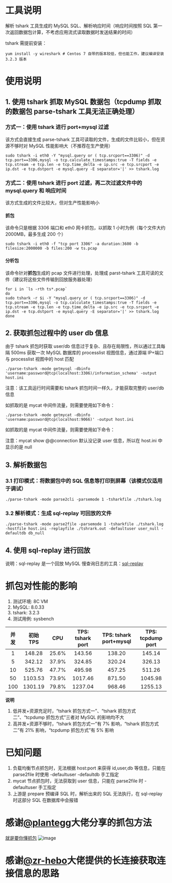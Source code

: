 # 工具说明
解析 tshark 工具生成的 MySQL SQL、解析响应时间（响应时间按照 SQL 第一次返回数据包计算，不考虑应用流式读取数据时发送结果的时间）

tshark 需提前安装：

```
yum install -y wireshark # Centos 7 自带的版本较低，但也能工作，建议编译安装 3.2.3 版本
```


# 使用说明
## 1. 使用 tshark 抓取 MySQL 数据包（tcpdump 抓取的数据包 parse-tshark 工具无法正确处理）
### 方式一：使用 tshark 进行 port+mysql 过滤
该方式会直接生成 parse-tshark 工具可读取的文件，生成的文件比较小，但在资源不够时对 MySQL 性能影响大（不推荐在生产使用）
```
sudo tshark -i eth0 -Y "mysql.query or ( tcp.srcport==3306)" -d tcp.port==3306,mysql -o tcp.calculate_timestamps:true -T fields -e tcp.stream -e tcp.len -e tcp.time_delta -e ip.src -e tcp.srcport -e ip.dst -e tcp.dstport -e mysql.query -E separator='|' >> tshark.log
```
### 方式二：使用 tshark 进行 port 过滤，再二次过滤文件中的 mysql.query 和 响应时间
该方式生成的文件比较大，但对生产性能影响小
#### 抓包
该命令只是根据 3306 端口和 eth0 网卡抓包，以抓取 1 小时为例（每个文件大约 2000MB，最多生成 200 个）
```
sudo tshark -i eth0 -f "tcp port 3306" -a duration:3600 -b filesize:2000000 -b files:200 -w ts.pcap
```
#### 分析包
该命令针对**抓包**生成的 pcap 文件进行处理，处理成 parst-tshark 工具可读的文件（建议将这些文件传输到回放服务器处理）
```
for i in `ls -rth ts*.pcap`
do
sudo tshark -r $i -Y "mysql.query or ( tcp.srcport==3306)" -d tcp.port==3306,mysql -o tcp.calculate_timestamps:true -T fields -e tcp.stream -e tcp.len -e tcp.time_delta -e ip.src -e tcp.srcport -e ip.dst -e tcp.dstport -e mysql.query -E separator='|' >> tshark.log
done
```
## 2. 获取抓包过程中的 user db 信息
由于 tshark 抓包时获取 user/db 信息过于复杂、且存在局限性，所以通过工具每隔 500ms 获取一次 MySQL 数据库的 processlist 视图信息，通过源端 IP+端口 与 processlist 视图中的 host 匹配

```
./parse-tshark -mode getmysql -dbinfo 'username:password@tcp(localhost:3306)/information_schema' -output host.ini
```
注意：该工具运行时间需要和 tshark 抓包时间一样久，才能获取完整的 user/db 信息

如抓取的是 mycat 中间件流量，则需要使用如下命令：

```
./parse-tshark -mode getmycat -dbinfo 'username:password@tcp(localhost:9066)' -output host.ini

```
如抓取的是 mycat 中间件流量，则需要使用如下命令：

注意：mycat show @@connection 默认没记录 user 信息，所以在 host.ini 中显示的是 null

## 3. 解析数据包
### 3.1 打印模式：将数据包中的 SQL 信息等打印到屏幕（该模式仅适用于调试）

```
./parse-tshark -mode parse2cli -parsemode 1 -tsharkfile ./tshark.log
```
### 3.2 解析模式：生成 sql-replay 可回放的文件
```
./parse-tshark -mode parse2file -parsemode 1 -tsharkfile ./tshark.log -hostfile host.ini -replayfile ./tshrark.out -defaultuser user_null -defaultdb db_null
```
## 4. 使用 sql-replay 进行回放
说明：sql-replay 是一个回放 MySQL 慢查询日志的工具：[sql-replay](https://github.com/Bowen-Tang/sql-replay)

# 抓包对性能的影响
1. 测试环境: 8C VM
2. MySQL: 8.0.33
3. tshark: 3.2.3
4. 测试用例: sysbench

| 并发 | 初始 TPS | CPU   | TPS: tshark port | TPS: tshark port+mysql |TPS: tcpdump port |
|:----:|:--------:|:-----:|:-----------:|:-----------------:|:------------:|
| 1    | 148.28   | 25.6% | 143.56      | 138.20            | 145.14       |
| 5    | 342.12   | 37.9% | 324.85      | 320.24            | 326.13       |
| 10   | 525.76   | 47.7% | 495.98      | 457.25            | 511.26       |
| 50   | 1103.53  | 73.9% | 1017.46     | 871.50            | 1045.98      |
| 100  | 1301.19  | 79.8% | 1237.04     | 968.46            | 1255.13      |


**说明**
1. 低并发+资源充足时，“tshark 抓包方式一”、“tshark 抓包方式二”、“tcpdump 抓包方式”三者对 MySQL 的影响均不大
2. 高并发+资源不够时，“tshark 抓包方式一”有 7% 影响，“tshark 抓包方式二”有 21% 影响，“tcpdump 抓包方式”有 5% 影响

# 已知问题
1. 负载均衡节点抓包时，无法根据 host:port 来获得 id,user,db 等信息，只能在 parse2file 时使用 -defaultuser -defaultdb 手工指定
2. mycat 节点抓包时，无法获取到 user 信息，只能在 parse2file 时 -defaultuser 手工指定
3. 上游是 prepare 预编译 SQL 时，解析出来的 SQL 无法执行，在 sql-replay 时这部分 SQL 在数据库中会报错

# 感谢[@plantegg](https://plantegg.github.io/)大佬分享的抓包方法
[就是要你懂抓包](https://plantegg.github.io/2019/06/21/%E5%B0%B1%E6%98%AF%E8%A6%81%E4%BD%A0%E6%87%82%E6%8A%93%E5%8C%85--WireShark%E4%B9%8B%E5%91%BD%E4%BB%A4%E8%A1%8C%E7%89%88tshark/)
![image](https://github.com/Bowen-Tang/parse-tshark/assets/52245161/c1f28317-c5c6-43bb-b568-3ce9eb7504a3)
# 感谢[@zr-hebo](https://github.com/zr-hebo/sniffer-agent)大佬提供的长连接获取连接信息的思路
